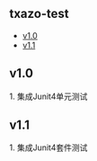 <h2>
    <a id="user-content-txazo-test" class="anchor" href="#txazo-test" aria-hidden="true">
    <span class="octicon octicon-link"></span></a>
    txazo-test
</h2>
<ul>
    <li><a href="#txazo-test-v1.0">v1.0</a></li>
    <li><a href="#txazo-test-v1.1">v1.1</a></li>
</ul>

<h2>
    <a id="user-content-txazo-test-v1.0" class="anchor" href="#txazo-test-v1.0" aria-hidden="true">
    <span class="octicon octicon-link"></span></a>
    v1.0
</h2>
<p>
1. 集成Junit4单元测试
</p>

<h2>
    <a id="user-content-txazo-test-v1.1" class="anchor" href="#txazo-test-v1.1" aria-hidden="true">
    <span class="octicon octicon-link"></span></a>
    v1.1
</h2>
<p>
1. 集成Junit4套件测试
</p>